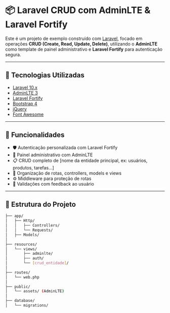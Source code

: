 # 📦 Laravel CRUD com AdminLTE & Laravel Fortify

Este é um projeto de exemplo construído com [Laravel](https://laravel.com/), focado em operações **CRUD (Create, Read, Update, Delete)**, utilizando o **AdminLTE** como template de painel administrativo e **Laravel Fortify** para autenticação segura.

---

## 🚀 Tecnologias Utilizadas

- [Laravel 10.x](https://laravel.com/docs)
- [AdminLTE 3](https://adminlte.io/)
- [Laravel Fortify](https://laravel.com/docs/fortify)
- [Bootstrap 4](https://getbootstrap.com/)
- [jQuery](https://jquery.com/)
- [Font Awesome](https://fontawesome.com/)

---

## 🧰 Funcionalidades

- 🛡️ Autenticação personalizada com Laravel Fortify
- 🎨 Painel administrativo com AdminLTE
- 📋 CRUD completo de [nome da entidade principal, ex: usuários, produtos, tarefas...]
- 📁 Organização de rotas, controllers, models e views
- ⚙️ Middleware para proteção de rotas
- 🧪 Validações com feedback ao usuário

---

## 📂 Estrutura do Projeto

```bash
├── app/
│   ├── Http/
│   │   ├── Controllers/
│   │   └── Requests/
│   ├── Models/
│
├── resources/
│   └── views/
│       ├── adminlte/
│       ├── auth/
│       └── [crud_entidade]/
│
├── routes/
│   └── web.php
│
├── public/
│   └── assets/ (AdminLTE)
│
├── database/
│   └── migrations/
